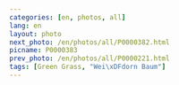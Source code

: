 ```yaml
---
categories: [en, photos, all]
lang: en
layout: photo
next_photo: /en/photos/all/P0000382.html
picname: P0000383
prev_photo: /en/photos/all/P0000221.html
tags: [Green Grass, "Wei\xDFdorn Baum"]
---
```

